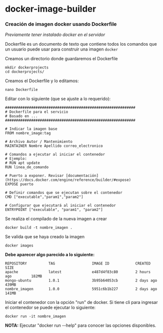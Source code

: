 # docker-image-builder

### Creación de imagen docker usando Dockerfile

*Previamente tener instalado docker en el servidor*

Dockerfile es un documento de texto que contiene todos los comandos que un usuario puede usar para construir una imagen `docker`

Creamos un directorio donde guardaremos el Dockerfile
```
mkdir dockerprojects
cd dockerprojects/
```
Creamos el Dockerfile y lo editamos:
```
nano Dockerfile
```
Editar con lo siguiente (que se ajuste a lo requerido):
```
############################################################
# Dockerfile para el servicio
# Basado en ...
############################################################

# Indicar la imagen base
FROM nombre_image:tag

# Archivo Autor / Mantenimiento
MAINTAINER Nombre Apellido correo_electronico

# Comandos a ejecutar al iniciar el contenedor
# Ejemplo: 
# RUN apt update
RUN linea_de_comando

# Puerto a exponer. Revisar [documentación](https://docs.docker.com/engine/reference/builder/#expose)
EXPOSE puerto

# Definir comandos que se ejecutan sobre el contenedor
CMD ["executable","param1","param2"]

# Configurar que ejecutará al iniciar el contenedor
ENTRYPOINT ["executable", "param1", "param2"]
```
Se realiza el compilado de la nueva imagen a crear
```
docker build -t nombre_imagen .
```
Se valida que se haya creado la imagen
```
docker images
```
**Debe aparecer algo parecido a lo siguiente:**
```
REPOSITORY          TAG                 IMAGE ID            CREATED             SIZE
apache              latest              e487d4f83c80        2 hours ago         182MB
mongo-ubuntu        1.0.1               3b95b64053cb        2 days ago          439MB
nombre_imagen       1.0.0               5951c6b1b227        2 days ago          141MB
```
Iniciar el contenedor con la opción "run" de docker. Si tiene cli para ingresar el contenedor se puede ejecutar lo siguiente:
```
docker run -it nombre_imagen
```
**NOTA:** Ejecutar "docker run --help" para conocer las opciones disponibles.